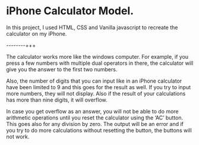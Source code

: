 # iPhone Calculator Model.

In this project, I used HTML, CSS and Vanilla javascript to recreate the calculator on my iPhone.

--------+++

The calculator works more like the windows computer. For example, if you press a few numbers with multiple dual operators in there, the calculator will give you the answer to the first two numbers.

Also, the number of digits that you can input like in an iPhone calculator have been limited to 9 and this goes for the result as well. If you try to input more numbers, they will not display. Also if the result of your calculations has more than nine digits, it will overflow.

In case you get overflow as an answer, you will not be able to do more arithmetic operations until you reset the calculator using the ‘AC’ button. This goes also for any division by zero. The output will be an error and if you try to do more calculations without resetting the button, the buttons will not work.


 